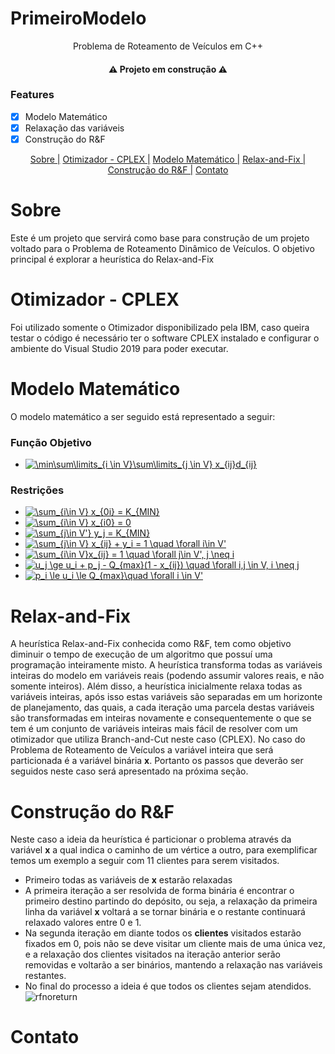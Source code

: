 # PrimeiroModelo
<p align="center">Problema de Roteamento de Veículos em C++</p>
<h4 align="center">
  ⚠️ Projeto em construção ⚠️
</h4>

### Features
- [x] Modelo Matemático
- [x] Relaxação das variáveis
- [x] Construção do R&F
<p align="center">
  <a href="#Sobre">Sobre |</a>
  <a href="#otimizador---cplex">Otimizador - CPLEX |</a>
  <a href="#modelo-matemático">Modelo Matemático |</a>
  <a href="#relax-and-fix">Relax-and-Fix |</a>
  <a href="#construção-do-rf">Construção do R&F |</a>
  <a href="#contato">Contato</a>
</p>

# Sobre

Este é um projeto que servirá como base para construção de um projeto voltado para o Problema de Roteamento Dinâmico de Veículos. 
O objetivo principal é explorar a heurística do Relax-and-Fix

# Otimizador - CPLEX

Foi utilizado somente o Otimizador disponibilizado pela IBM, caso queira testar o código é necessário ter o software CPLEX instalado e configurar o ambiente do Visual Studio 2019
para poder executar.

# Modelo Matemático

O modelo matemático a ser seguido está representado a seguir:
### Função Objetivo
- <a href="https://www.codecogs.com/eqnedit.php?latex=\min\sum\limits_{i&space;\in&space;V}\sum\limits_{j&space;\in&space;V}&space;x_{ij}d_{ij}" target="_blank"><img src="https://latex.codecogs.com/gif.latex?\min\sum\limits_{i&space;\in&space;V}\sum\limits_{j&space;\in&space;V}&space;x_{ij}d_{ij}" title="\min\sum\limits_{i \in V}\sum\limits_{j \in V} x_{ij}d_{ij}" /></a> 
### Restrições
- <a href="https://www.codecogs.com/eqnedit.php?latex=\sum_{i\in&space;V}&space;x_{0i}&space;=&space;K_{MIN}" target="_blank"><img src="https://latex.codecogs.com/gif.latex?\sum_{i\in&space;V}&space;x_{0i}&space;=&space;K_{MIN}" title="\sum_{i\in V} x_{0i} = K_{MIN}" /></a>
- <a href="https://www.codecogs.com/eqnedit.php?latex=\sum_{i\in&space;V}&space;x_{i0}&space;=&space;0" target="_blank"><img src="https://latex.codecogs.com/gif.latex?\sum_{i\in&space;V}&space;x_{i0}&space;=&space;0" title="\sum_{i\in V} x_{i0} = 0" /></a>
- <a href="https://www.codecogs.com/eqnedit.php?latex=\sum_{j\in&space;V'}&space;y_j&space;=&space;K_{MIN}" target="_blank"><img src="https://latex.codecogs.com/gif.latex?\sum_{j\in&space;V'}&space;y_j&space;=&space;K_{MIN}" title="\sum_{j\in V'} y_j = K_{MIN}" /></a>
- <a href="https://www.codecogs.com/eqnedit.php?latex=\sum_{j\in&space;V}&space;x_{ij}&space;&plus;&space;y_i&space;=&space;1&space;\quad&space;\forall&space;i\in&space;V'" target="_blank"><img src="https://latex.codecogs.com/gif.latex?\sum_{j\in&space;V}&space;x_{ij}&space;&plus;&space;y_i&space;=&space;1&space;\quad&space;\forall&space;i\in&space;V'" title="\sum_{j\in V} x_{ij} + y_i = 1 \quad \forall i\in V'" /></a>
- <a href="https://www.codecogs.com/eqnedit.php?latex=\sum_{i\in&space;V}x_{ij}&space;=&space;1&space;\quad&space;\forall&space;j\in&space;V',&space;j&space;\neq&space;i" target="_blank"><img src="https://latex.codecogs.com/gif.latex?\sum_{i\in&space;V}x_{ij}&space;=&space;1&space;\quad&space;\forall&space;j\in&space;V',&space;j&space;\neq&space;i" title="\sum_{i\in V}x_{ij} = 1 \quad \forall j\in V', j \neq i" /></a>
- <a href="https://www.codecogs.com/eqnedit.php?latex=u_j&space;\ge&space;u_i&space;&plus;&space;p_j&space;-&space;Q_{max}(1&space;-&space;x_{ij})&space;\quad&space;\forall&space;i,j&space;\in&space;V,&space;i&space;\neq&space;j" target="_blank"><img src="https://latex.codecogs.com/gif.latex?u_j&space;\ge&space;u_i&space;&plus;&space;p_j&space;-&space;Q_{max}(1&space;-&space;x_{ij})&space;\quad&space;\forall&space;i,j&space;\in&space;V,&space;i&space;\neq&space;j" title="u_j \ge u_i + p_j - Q_{max}(1 - x_{ij}) \quad \forall i,j \in V, i \neq j" /></a> 
- <a href="https://www.codecogs.com/eqnedit.php?latex=p_i&space;\le&space;u_i&space;\le&space;Q_{max}\quad&space;\forall&space;i&space;\in&space;V'" target="_blank"><img src="https://latex.codecogs.com/gif.latex?p_i&space;\le&space;u_i&space;\le&space;Q_{max}\quad&space;\forall&space;i&space;\in&space;V'" title="p_i \le u_i \le Q_{max}\quad \forall i \in V'" /></a> 

# Relax-and-Fix
A heurística Relax-and-Fix conhecida como R&F, tem como objetivo diminuir o tempo de execução de um algoritmo que possuí uma programação inteiramente misto. A heurística transforma todas as variáveis inteiras do modelo em variáveis reais (podendo assumir valores reais, e não somente inteiros). Além disso, a heurística inicialmente relaxa todas as variáveis inteiras, após isso estas variáveis são separadas em um horizonte de planejamento, das quais, a cada iteração uma parcela destas variáveis são transformadas em inteiras novamente e consequentemente o que se tem é um conjunto de variáveis inteiras mais fácil de resolver com um otimizador que utiliza Branch-and-Cut neste caso (CPLEX). No caso do Problema de Roteamento de Veículos a variável inteira que será particionada é a variável binária **x**. Portanto os passos que deverão ser seguidos neste caso será apresentado na próxima seção.

# Construção do R&F
Neste caso a ideia da heurística é particionar o problema através da variável **x** a qual indica o caminho de um vértice a outro, para exemplificar temos um exemplo a seguir com 11 clientes para serem visitados. 
- Primeiro todas as variáveis de **x** estarão relaxadas
- A primeira iteração a ser resolvida de forma binária é encontrar o primeiro destino partindo do depósito, ou seja, a relaxação da primeira linha da variável **x** voltará a se tornar binária e o restante continuará relaxado valores entre 0 e 1.
- Na segunda iteração em diante todos os **clientes** visitados estarão fixados em 0, pois não se deve visitar um cliente mais de uma única vez, e a relaxação dos clientes visitados na iteração anterior serão removidas e voltarão a ser binários, mantendo a relaxação nas variáveis restantes.
- No final do processo a ideia é que todos os clientes sejam atendidos.  
![rfnoreturn](https://user-images.githubusercontent.com/14852213/143495682-dc9e4926-c865-4055-a3b7-11b96e11479a.gif)

# Contato

